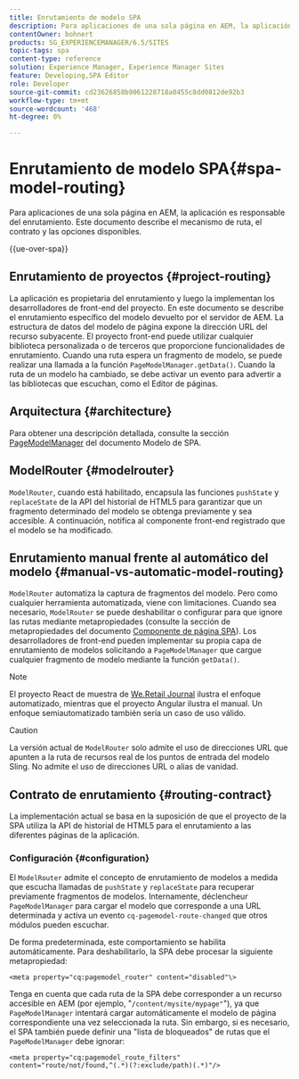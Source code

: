 ```yaml
---
title: Enrutamiento de modelo SPA
description: Para aplicaciones de una sola página en AEM, la aplicación es responsable del enrutamiento. Este documento describe el mecanismo de ruta, el contrato y las opciones disponibles.
contentOwner: bohnert
products: SG_EXPERIENCEMANAGER/6.5/SITES
topic-tags: spa
content-type: reference
solution: Experience Manager, Experience Manager Sites
feature: Developing,SPA Editor
role: Developer
source-git-commit: cd23626858b9061228718a0455c8dd0812de92b3
workflow-type: tm+mt
source-wordcount: '468'
ht-degree: 0%

---
```


# Enrutamiento de modelo SPA{#spa-model-routing}

Para aplicaciones de una sola página en AEM, la aplicación es responsable del enrutamiento. Este documento describe el mecanismo de ruta, el contrato y las opciones disponibles.

{{ue-over-spa}}

## Enrutamiento de proyectos {#project-routing}

La aplicación es propietaria del enrutamiento y luego la implementan los desarrolladores de front-end del proyecto. En este documento se describe el enrutamiento específico del modelo devuelto por el servidor de AEM. La estructura de datos del modelo de página expone la dirección URL del recurso subyacente. El proyecto front-end puede utilizar cualquier biblioteca personalizada o de terceros que proporcione funcionalidades de enrutamiento. Cuando una ruta espera un fragmento de modelo, se puede realizar una llamada a la función `PageModelManager.getData()`. Cuando la ruta de un modelo ha cambiado, se debe activar un evento para advertir a las bibliotecas que escuchan, como el Editor de páginas.

## Arquitectura {#architecture}

Para obtener una descripción detallada, consulte la sección [PageModelManager](/help/sites-developing/spa-blueprint.md#pagemodelmanager) del documento Modelo de SPA.

## ModelRouter {#modelrouter}

`ModelRouter`, cuando está habilitado, encapsula las funciones `pushState` y `replaceState` de la API del historial de HTML5 para garantizar que un fragmento determinado del modelo se obtenga previamente y sea accesible. A continuación, notifica al componente front-end registrado que el modelo se ha modificado.

## Enrutamiento manual frente al automático del modelo {#manual-vs-automatic-model-routing}

`ModelRouter` automatiza la captura de fragmentos del modelo. Pero como cualquier herramienta automatizada, viene con limitaciones. Cuando sea necesario, `ModelRouter` se puede deshabilitar o configurar para que ignore las rutas mediante metapropiedades (consulte la sección de metapropiedades del documento [Componente de página SPA](/help/sites-developing/spa-page-component.md)). Los desarrolladores de front-end pueden implementar su propia capa de enrutamiento de modelos solicitando a `PageModelManager` que cargue cualquier fragmento de modelo mediante la función `getData()`.

>[!NOTE]
>
>El proyecto React de muestra de [We.Retail Journal](https://github.com/adobe/aem-sample-we-retail-journal) ilustra el enfoque automatizado, mientras que el proyecto Angular ilustra el manual. Un enfoque semiautomatizado también sería un caso de uso válido.

>[!CAUTION]
>
>La versión actual de `ModelRouter` solo admite el uso de direcciones URL que apunten a la ruta de recursos real de los puntos de entrada del modelo Sling. No admite el uso de direcciones URL o alias de vanidad.

## Contrato de enrutamiento {#routing-contract}

La implementación actual se basa en la suposición de que el proyecto de la SPA utiliza la API de historial de HTML5 para el enrutamiento a las diferentes páginas de la aplicación.

### Configuración {#configuration}

El `ModelRouter` admite el concepto de enrutamiento de modelos a medida que escucha llamadas de `pushState` y `replaceState` para recuperar previamente fragmentos de modelos. Internamente, déclencheur `PageModelManager` para cargar el modelo que corresponde a una URL determinada y activa un evento `cq-pagemodel-route-changed` que otros módulos pueden escuchar.

De forma predeterminada, este comportamiento se habilita automáticamente. Para deshabilitarlo, la SPA debe procesar la siguiente metapropiedad:

```
<meta property="cq:pagemodel_router" content="disabled"\>
```

Tenga en cuenta que cada ruta de la SPA debe corresponder a un recurso accesible en AEM (por ejemplo, &quot;`/content/mysite/mypage"`&quot;), ya que `PageModelManager` intentará cargar automáticamente el modelo de página correspondiente una vez seleccionada la ruta. Sin embargo, si es necesario, el SPA también puede definir una &quot;lista de bloqueados&quot; de rutas que el `PageModelManager` debe ignorar:

```
<meta property="cq:pagemodel_route_filters" content="route/not/found,^(.*)(?:exclude/path)(.*)"/>
```
